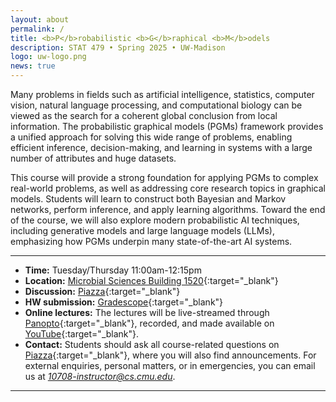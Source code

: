 ```yaml
---
layout: about
permalink: /
title: <b>P</b>robabilistic <b>G</b>raphical <b>M</b>odels
description: STAT 479 • Spring 2025 • UW-Madison
logo: uw-logo.png
news: true
---
```


Many problems in fields such as artificial intelligence, statistics, computer vision, natural language
processing, and computational biology can be viewed as the search for a coherent global conclusion
from local information. The probabilistic graphical models (PGMs) framework provides a unified
approach for solving this wide range of problems, enabling efficient inference, decision-making, and
learning in systems with a large number of attributes and huge datasets.

This course will provide a strong foundation for applying PGMs to complex real-world problems, as well
as addressing core research topics in graphical models. Students will learn to construct both Bayesian
and Markov networks, perform inference, and apply learning algorithms. Toward the end of the course,
we will also explore modern probabilistic AI techniques, including generative models and large language
models (LLMs), emphasizing how PGMs underpin many state-of-the-art AI systems.

***

- **Time:** Tuesday/Thursday 11:00am-12:15pm
- **Location:** [Microbial Sciences Building 1520](https://maps.app.goo.gl/sa61dWau2WBStWgt8){:target="\_blank"}
- **Discussion:** [Piazza](https://piazza.com/class/jqh4n6275r82yq){:target="\_blank"}
- **HW submission:** [Gradescope](https://www.gradescope.com/courses/36025){:target="\_blank"}
- **Online lectures:** The lectures will be live-streamed through [Panopto](https://scs.hosted.panopto.com/Panopto/Pages/Sessions/List.aspx?folderID=0f44b4d7-fb4e-49eb-b88d-a9d00125e1b3){:target="\_blank"}, recorded, and made available on [YouTube](https://www.youtube.com/playlist?list=PLoZgVqqHOumTY2CAQHL45tQp6kmDnDcqn){:target="\_blank"}.
- **Contact:** Students should ask all course-related questions on [Piazza](https://piazza.com/class/jqh4n6275r82yq){:target="\_blank"}, where you will also find announcements. For external enquiries, personal matters, or in emergencies, you can email us at *10708-instructor@cs.cmu.edu*.

***
